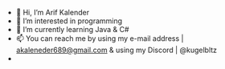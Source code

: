 - 👋 Hi, I’m Arif Kalender
- 👀 I’m interested in programming
- 🌱 I’m currently learning Java & C#
- 📫 You can reach me by using my e-mail address | akaleneder689@gmail.com & using my Discord | @kugelbltz
- 

